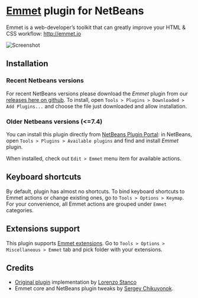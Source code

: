 # [Emmet](http://emmet.io) plugin for NetBeans

Emmet is a web-developer’s toolkit that can greatly improve your HTML & CSS workflow: http://emmet.io

![Screenshot](https://github.com/lorenzos/ZenCodingNetBeansPlugin/raw/master/graphics/screenshot.png)

## Installation

### Recent Netbeans versions

For recent NetBeans versions please download the *Emmet* plugin from our [releases here on github](https://github.com/emmetio/netbeans/releases). 
To install, open `Tools > Plugins > Downloaded > Add Plugins...` and choose the file just downloaded and allow installation.

### Older Netbeans versions (<=7.4)

You can install this plugin directly from [NetBeans Plugin Portal](http://plugins.netbeans.org/plugin/48315/): in NetBeans, open `Tools > Plugins > Available plugins` and find and install *Emmet* plugin.

When installed, check out `Edit > Emmet` menu item for available actions.

## Keyboard shortcuts

By default, plugin has almost no shortcuts. To bind keyboard shortcuts to Emmet actions or change existing ones, go to `Tools > Options > Keymap`. For your convenience, all Emmet actions are grouped under `Emmet` categories.

## Extensions support

This plugin supports [Emmet extensions](http://docs.emmet.io/customization/). Go to `Tools > Options > Miscellaneous > Emmet` tab and pick folder with your extensions.

## Credits

* [Original plugin](https://github.com/lorenzos/ZenCodingNetBeansPlugin) implementation by [Lorenzo Stanco](http://www.lorenzostanco.com)
* Emmet core and NetBeans plugin tweaks by [Sergey Chikuyonok](http://emmet.io/credits/).

